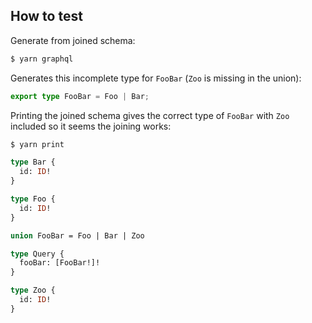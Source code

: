 ## How to test

Generate from joined schema:

```bash
$ yarn graphql
```

Generates this incomplete type for `FooBar` (`Zoo` is missing in the union):

```ts
export type FooBar = Foo | Bar;
```

Printing the joined schema gives the correct type of `FooBar` with `Zoo` included so it seems the joining works:

```bash
$ yarn print
```

```graphql
type Bar {
  id: ID!
}

type Foo {
  id: ID!
}

union FooBar = Foo | Bar | Zoo

type Query {
  fooBar: [FooBar!]!
}

type Zoo {
  id: ID!
}
```
